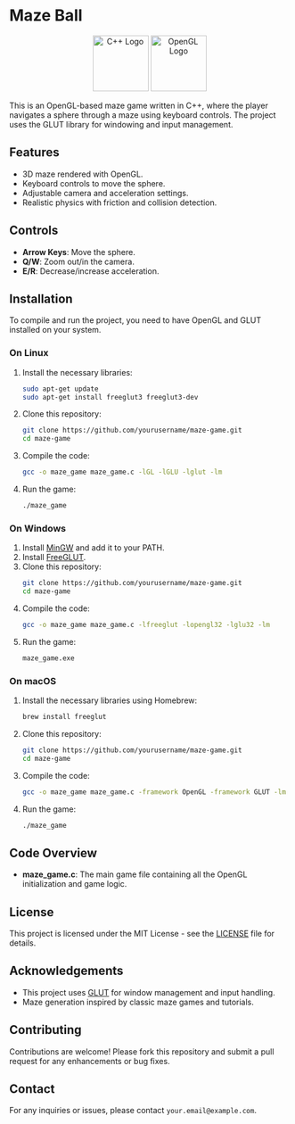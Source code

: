 # Maze Ball

<p align="center">
  <img src="https://upload.wikimedia.org/wikipedia/commons/1/18/ISO_C%2B%2B_Logo.svg" alt="C++ Logo" width="100" height="100">
  <img src="https://upload.wikimedia.org/wikipedia/commons/3/3b/OpenGL_logo_%28Nov14%29.svg" alt="OpenGL Logo" width="100" height="100">
</p>
This is an OpenGL-based maze game written in C++, where the player navigates a sphere through a maze using keyboard controls. The project uses the GLUT library for windowing and input management.

## Features

- 3D maze rendered with OpenGL.
- Keyboard controls to move the sphere.
- Adjustable camera and acceleration settings.
- Realistic physics with friction and collision detection.

## Controls

- **Arrow Keys**: Move the sphere.
- **Q/W**: Zoom out/in the camera.
- **E/R**: Decrease/increase acceleration.

## Installation

To compile and run the project, you need to have OpenGL and GLUT installed on your system.

### On Linux

1. Install the necessary libraries:
    ```sh
    sudo apt-get update
    sudo apt-get install freeglut3 freeglut3-dev
    ```

2. Clone this repository:
    ```sh
    git clone https://github.com/yourusername/maze-game.git
    cd maze-game
    ```

3. Compile the code:
    ```sh
    gcc -o maze_game maze_game.c -lGL -lGLU -lglut -lm
    ```

4. Run the game:
    ```sh
    ./maze_game
    ```

### On Windows

1. Install [MinGW](http://www.mingw.org/) and add it to your PATH.
2. Install [FreeGLUT](http://freeglut.sourceforge.net/).
3. Clone this repository:
    ```sh
    git clone https://github.com/yourusername/maze-game.git
    cd maze-game
    ```
4. Compile the code:
    ```sh
    gcc -o maze_game maze_game.c -lfreeglut -lopengl32 -lglu32 -lm
    ```
5. Run the game:
    ```sh
    maze_game.exe
    ```

### On macOS

1. Install the necessary libraries using Homebrew:
    ```sh
    brew install freeglut
    ```

2. Clone this repository:
    ```sh
    git clone https://github.com/yourusername/maze-game.git
    cd maze-game
    ```

3. Compile the code:
    ```sh
    gcc -o maze_game maze_game.c -framework OpenGL -framework GLUT -lm
    ```

4. Run the game:
    ```sh
    ./maze_game
    ```

## Code Overview

- **maze_game.c**: The main game file containing all the OpenGL initialization and game logic.

## License

This project is licensed under the MIT License - see the [LICENSE](LICENSE) file for details.

## Acknowledgements

- This project uses [GLUT](https://www.opengl.org/resources/libraries/glut/) for window management and input handling.
- Maze generation inspired by classic maze games and tutorials.

## Contributing

Contributions are welcome! Please fork this repository and submit a pull request for any enhancements or bug fixes.

## Contact

For any inquiries or issues, please contact `your.email@example.com`.
